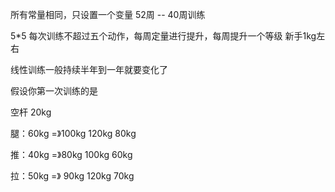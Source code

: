 所有常量相同，只设置一个变量  52周 -- 40周训练

5*5  每次训练不超过五个动作，每周定量进行提升，每周提升一个等级 新手1kg左右

线性训练一般持续半年到一年就要变化了

假设你第一次训练的是 

空杆 20kg

腿：60kg =》100kg  120kg   80kg

推：40kg =》80kg  100kg  60kg

拉：50kg =》 90kg  120kg  70kg

